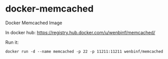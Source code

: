 docker-memcached
================

Docker Memcached Image

In docker hub:
    https://registry.hub.docker.com/u/wenbinf/memcached/

Run it:

    docker run -d --name memcached -p 22 -p 11211:11211 wenbinf/memcached
